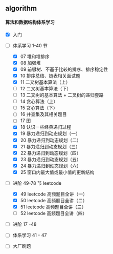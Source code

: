 ## algorithm

#### 算法和数据结构体系学习

+ [x] 入门

+ [ ] 体系学习 1-40 节
    + [x] 07 堆和堆排序
    + [x] 08 加强堆
    + [x] 09 前缀树、不基于比较的排序、排序稳定性
    + [x] 10 排序总结、链表相关面试题
    + [x] 11 二叉树基本算法（上）
    + [ ] 12 二叉树基本算法（下）
    + [ ] 13 二叉树的基本算法 + 二叉树的递归套路
    + [ ] 14 贪心算法（上）
    + [ ] 15 贪心算法（下）
    + [ ] 16 并查集及其相关题目
    + [ ] 17 图
    + [x] 18 认识一些经典递归过程
    + [x] 19 暴力递归到动态规划（一）
    + [x] 20 暴力递归到动态规划（二）
    + [x] 21 暴力递归到动态规划（三）
    + [x] 22 暴力递归到动态规划（四）
    + [x] 23 暴力递归到动态规划（五）
    + [x] 24 暴力递归到动态规划（六）
    + [x] 25 窗口内最大值或最小值的更新结构

+ [ ] 进阶 49-78 节 leetcode
    + [x] 49 leetcode 高频题目全讲（一）
    + [x] 50 leetcode 高频题目全讲（二）
    + [x] 51 leetcode 高频题目全讲（三）
    + [ ] 52 leetcode 高频题目全讲（四）

+ [ ] 进阶 17 -48

+ [ ] 体系学习 41 - 47

+ [ ] 大厂刷题
